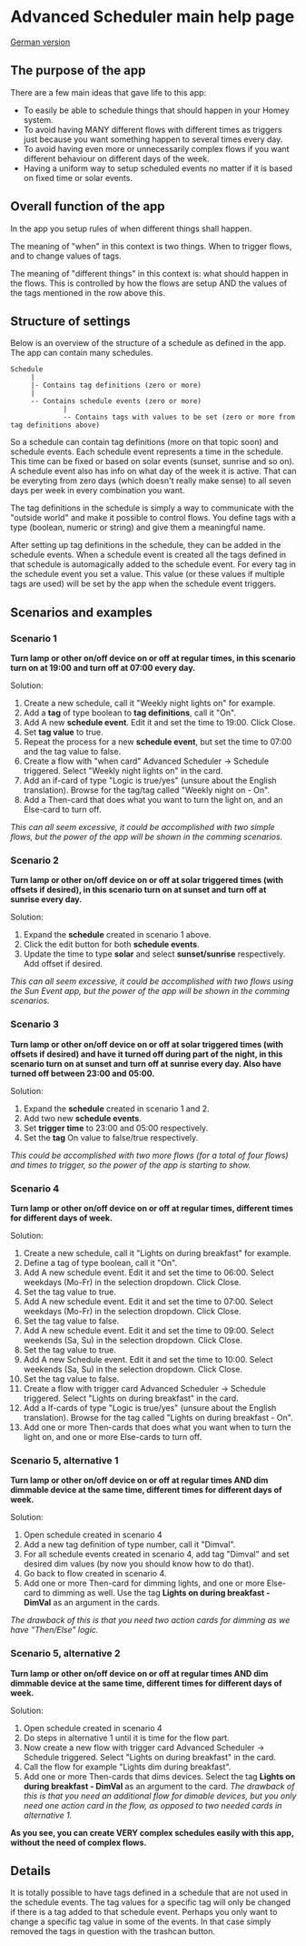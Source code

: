 # Advanced Scheduler main help page
 
[German version](/index.de.html)
 
## The purpose of the app

There are a few main ideas that gave life to this app:
* To easily be able to schedule things that should happen in your Homey system. 
* To avoid having MANY different flows with different times as triggers just because you want something happen to several times every day.
* To avoid having even more or unnecessarily complex flows if you want different behaviour on different days of the week.
* Having a uniform way to setup scheduled events no matter if it is based on fixed time or solar events.

## Overall function of the app
In the app you setup rules of when different things shall happen. 

The meaning of "when" in this context is two things. When to trigger flows, and to change values of tags.

The meaning of "different things" in this context is: what should happen in the flows. This is controlled by how the flows are setup AND the values of the tags mentioned in the row above this.  

## Structure of settings

Below is an overview of the structure of a schedule as defined in the app. The app can contain many schedules.


```    
Schedule
     |
     |- Contains tag definitions (zero or more)
     | 
     -- Contains schedule events (zero or more)
             |
             -- Contains tags with values to be set (zero or more from tag definitions above)
```

So a schedule can contain tag definitions (more on that topic soon) and schedule events. Each schedule event represents a time in the schedule. This time can be fixed or based on solar events (sunset, sunrise and so on). A schedule event also has info on what day of the week it is active. That can be everyting from zero days (which doesn't really make sense) to all seven days per week in every combination you want.

The tag definitions in the schedule is simply a way to communicate with the "outside world" and make it possible to control flows. You define tags with a type (boolean, numeric or string) and give them a meaningful name.

After setting up tag definitions in the schedule, they can be added in the schedule events. When a schedule event is created all the tags defined in that schedule is automagically added to the schedule event. For every tag in the schedule event you set a value. This value (or these values if multiple tags are used) will be set by the app when the schedule event triggers.

## Scenarios and examples
### Scenario 1
**Turn lamp or other on/off device on or off at regular times, in this scenario turn on at 19:00 and turn off at 07:00 every day.**

Solution: 
1. Create a new schedule, call it "Weekly night lights on" for example. 
1. Add a **tag** of type boolean to **tag definitions**, call it "On". 
1. Add A new **schedule event**. Edit it and set the time to 19:00. Click Close.
1. Set **tag value** to true. 
1. Repeat the process for a new **schedule event**, but set the time to 07:00 and the tag value to false.
1. Create a flow with "when card" Advanced Scheduler -> Schedule triggered. Select "Weekly night lights on" in the card.
1. Add an if-card of type "Logic is true/yes" (unsure about the English translation). Browse for the tag/tag called "Weekly night on - On".
1. Add a Then-card that does what you want to turn the light on, and an Else-card to turn off.

_This can all seem excessive, it could be accomplished with two simple flows, but the power of the app will be shown in the comming scenarios._

### Scenario 2
**Turn lamp or other on/off device on or off at solar triggered times (with offsets if desired), in this scenario turn on at sunset and turn off at sunrise every day.**

Solution: 
1. Expand the **schedule** created in scenario 1 above. 
1. Click the edit button for both **schedule events**.
1. Update the time to type **solar** and select **sunset/sunrise** respectively. Add offset if desired.

_This can all seem excessive, it could be accomplished with two flows using the Sun Event app, but the power of the app will be shown in the comming scenarios._

### Scenario 3 
**Turn lamp or other on/off device on or off at solar triggered times (with offsets if desired) and have it turned off during part of the night, in this scenario turn on at sunset and turn off at sunrise every day. Also have turned off between 23:00 and 05:00.**

Solution: 
1. Expand the **schedule** created in scenario 1 and 2. 
1. Add two new **schedule events**. 
1. Set **trigger time** to 23:00 and 05:00 respectively. 
1. Set the **tag** On value to false/true respectively.

_This could be accomplished with two more flows (for a total of four flows) and times to trigger, so the power of the app is starting to show._

### Scenario 4
**Turn lamp or other on/off device on or off at regular times, different times for different days of week.**

Solution:
1. Create a new schedule, call it "Lights on during breakfast" for example. 
1. Define a tag of type boolean, call it "On". 
1. Add A new schedule event. Edit it and set the time to 06:00. Select weekdays (Mo-Fr) in the selection dropdown. Click Close. 
1. Set the tag value to true. 
1. Add A new schedule event. Edit it and set the time to 07:00. Select weekdays (Mo-Fr) in the selection dropdown. Click Close. 
1. Set the tag value to false. 
1. Add A new schedule event. Edit it and set the time to 09:00. Select weekends (Sa, Su) in the selection dropdown. Click Close. 
1. Set the tag value to true. 
1. Add A new Schedule event. Edit it and set the time to 10:00. Select weekends (Sa, Su) in the selection dropdown. Click Close. 
1. Set the tag value to false. 
1. Create a flow with trigger card Advanced Scheduler -> Schedule triggered. Select "Lights on during breakfast" in the card.
1. Add a If-cards of type "Logic is true/yes" (unsure about the English translation). Browse for the tag called "Lights on during breakfast - On".
1. Add one or more Then-cards that does what you want when to turn the light on, and one or more Else-cards to turn off.

### Scenario 5, alternative 1
**Turn lamp or other on/off device on or off at regular times AND dim dimmable device at the same time, different times for different days of week.**

Solution:
1. Open schedule created in scenario 4
1. Add a new tag definition of type number, call it "Dimval". 
1. For all schedule events created in scenario 4, add tag "Dimval" and set desired dim values (by now you should know how to do that).
1. Go back to flow created in scenario 4.
1. Add one or more Then-card for dimming lights, and one or more Else-card to dimming as well. Use the tag **Lights on during breakfast - DimVal** as an argument in the cards.

_The drawback of this is that you need two action cards for dimming as we have "Then/Else" logic._

### Scenario 5, alternative 2
**Turn lamp or other on/off device on or off at regular times AND dim dimmable device at the same time, different times for different days of week.**

Solution:
1. Open schedule created in scenario 4
1. Do steps in alternative 1 until it is time for the flow part.
1. Now create a new flow with trigger card Advanced Scheduler -> Schedule triggered. Select "Lights on during breakfast" in the card.
1. Call the flow for example "Lights dim during breakfast".
1. Add one or more Then-cards that dims devices. Select the tag **Lights on during breakfast - DimVal** as an argument to the card. 
_The drawback of this is that you need an additional flow for dimable devices, but you only need one action card in the flow, as opposed to two needed cards in alternative 1._

**As you see, you can create VERY complex schedules easily with this app, without the need of complex flows.**

## Details

It is totally possible to have tags defined in a schedule that are not used in the schedule events. The tag values for a specific tag will only be changed if there is a tag added to that schedule event. Perhaps you only want to change a specific tag value in some of the events. In that case simply removed the tags in question with the trashcan button.
